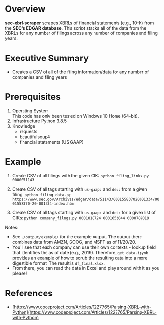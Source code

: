 # Overview

**sec-xbrl-scraper** scrapes XBRLs of financial statements (e.g., 10-K) from the **SEC's EDGAR database**. This script stacks all of the data from the XBRLs for any number of filings across any number of companies and filing years.

# Executive Summary

* Creates a CSV of all of the filing information/data for any number of companies and filing years 

# Prerequisites

1. Operating System\
   This code has only been tested on Windows 10 Home (64-bit).
2. Infrastructure
   Python 3.8.5
3. Knowledge
   - requests
   - beautifulsoup4
   - financial statements (US GAAP)

# Example

1. Create CSV of all filings with the given CIK:
`python filing_links.py 0000051143`

2. Create CSV of all tags starting with `us-gaap:` and `dei:` from a given filing:
`python filing_data.py https://www.sec.gov/Archives/edgar/data/51143/000155837020001334/0001558370-20-001334-index.htm`

3. Create CSV of all tags starting with `us-gaap:` and `dei:` for a given list of CIKs:
`python company_filngs.py 0001018724 0001652044 0000789019`

Notes:
* See `./output/example/` for the example output. The output there combines data from AMZN, GOOG, and MSFT as of 11/20/20.
* You'll see that each company can use their own contexts - lookup field that identifies the as of date (e.g., 2019). Therefore, `get_data.ipynb` provides an example of how to scrub the resulting data into a more digestible format. The result is `df_final.xlsx`.
* From there, you can read the data in Excel and play around with it as you please!

# References

* [https://www.codeproject.com/Articles/1227765/Parsing-XBRL-with-Python](https://www.codeproject.com/Articles/1227765/Parsing-XBRL-with-Python)
